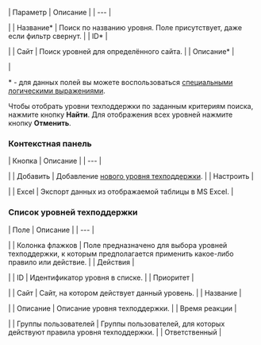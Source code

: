 | Параметр | Описание |
| --- |

|
| Название\* | Поиск по названию уровня. Поле присутствует, даже если фильтр свернут. |
| ID\* |

|
| Сайт | Поиск уровней для определённого сайта. |
| Описание\* |

|

\* - для данных полей вы можете воспользоваться [специальными логическими выражениями](https://dev.1c-bitrix.ru/api_help/main/general/filter.php).

Чтобы отобрать уровни техподдержки по заданным критериям поиска, нажмите кнопку **Найти**. Для отображения всех уровней нажмите кнопку **Отменить**.

### Контекстная панель

| Кнопка | Описание |
| --- |

|
| Добавить | Добавление [нового уровня техподдержки](/user_help/service/support/ticket_sla_edit.php). |
| Настроить |

|
| Excel | Экспорт данных из отображаемой таблицы в MS Excel. |

### Список уровней техподдержки

| Поле | Описание |
| --- |

|
| Колонка флажков | Поле предназначено для выбора уровней техподдержки, к которым предполагается применить какое-либо правило или действие. |
| Действия |

|
| ID | Идентификатор уровня в списке. |
| Приоритет |

|
| Сайт | Сайт, на котором действует данный уровень. |
| Название |

|
| Описание | Описание уровня техподдержки. |
| Время реакции |

|
| Группы пользователей | Группы пользователей, для которых действуют правила уровня техподдержки. |
| Ответственный |
